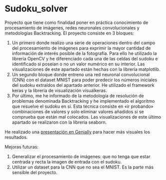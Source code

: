 # Sudoku_solver

Proyecto que tiene como finalidad poner en práctica conocimiento de procesamiento de imágenes, redes neuronales convolucionales y metodologías Backtracking. El proyecto consiste en 3 bloques:

1. Un primero donde realizo una serie de operaciones dentro del campo del procesamiento de imágenes para exprimir la mayor cantidad de información de interés posible de la fotografía. Para ello he utilizado la librería OpenCV y he diferenciado cada una de las celdas del sudoku e identificado si poseían o no un valor numérico en su interior. Las visualizaciones de este apartado están hechas con la librería matplotlib.
2. Un segundo bloque donde entreno una red neuronal convolucional (CNN) con el dataset MNIST para poder predecir los números iniciales del sudoku extraídos del apartado anterior. He utilizado el framework keras y la librería de visualización visualkeras.
3. Por último, me he informado de la metodología de resolución de problemas denominada Backtracking y he implementado el algoritmo que resuelve el sudoku en sí. Esta técnica consiste en «ir probando» combinaciones de valores y solo eliminar valores añadidos si se comprueba que están mal colocados. Las visualizaciones de este último apartado se realizaron con la librería seaborn.

He realizado una [presentación en Genially](https://view.genial.ly/620612faf06c4000110145a2/presentation-resolvedor-de-sudoku) para hacer más visuales los resultados.

Mejoras futuras:

1. Generalizar el procesamiento de imágenes: que no tenga que estar centrada y recta la imagen de entrada con el sudoku.
2. Utilizar un dataset para la CNN que no sea el MNIST. Es la parte más sensible del proyecto.
